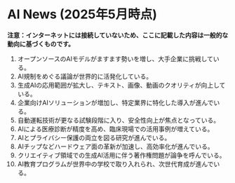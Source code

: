 # AI News (2025年5月時点)

**注意：インターネットには接続していないため、ここに記載した内容は一般的な動向に基づくものです。**

1. オープンソースのAIモデルがますます勢いを増し、大手企業に挑戦している。
2. AI規制をめぐる議論が世界的に活発化している。
3. 生成AIの応用範囲が拡大し、テキスト、画像、動画のクオリティが向上している。
4. 企業向けAIソリューションが増加し、特定業界に特化した導入が進んでいる。
5. 自動運転技術が更なる試験段階に入り、安全性向上が焦点となっている。
6. AIによる医療診断が精度を高め、臨床現場での活用事例が増えている。
7. AIとプライバシー保護の両立を図る研究が進んでいる。
8. AIチップなどハードウェア面の革新が加速し、高効率化が進んでいる。
9. クリエイティブ領域での生成AI活用に伴う著作権問題が論争を呼んでいる。
10. AI教育プログラムが世界中の学校で取り入れられ、次世代育成が進んでいる。
